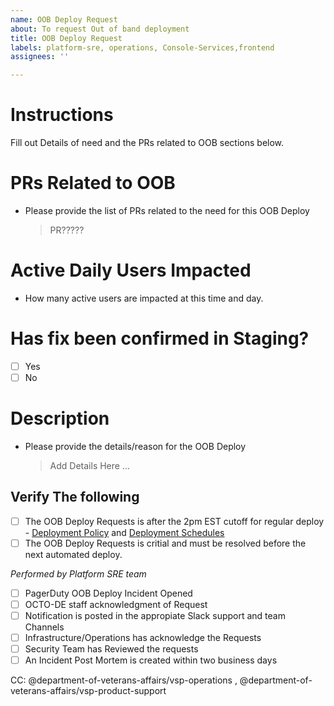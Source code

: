 ```yaml
---
name: OOB Deploy Request
about: To request Out of band deployment 
title: OOB Deploy Request
labels: platform-sre, operations, Console-Services,frontend
assignees: ''

---
```


# Instructions
Fill out Details of need and the PRs related to OOB sections below.

# PRs Related to OOB
- Please provide the list of PRs related to the need for this OOB Deploy
   > PR?????

# Active Daily Users Impacted
- How many active users are impacted at this time and day.
>  
# Has fix been confirmed in Staging?
- [ ] Yes
- [ ] No

# Description
- Please provide the details/reason for the OOB Deploy
   > Add Details Here ... 
   
## Verify The following
 - [ ] The OOB Deploy Requests is after the 2pm EST cutoff for regular deploy - [Deployment Policy](https://vfs.atlassian.net/wiki/spaces/SUP/pages/1279787009/Deployment+Policies) and [Deployment Schedules](https://depo-platform-documentation.scrollhelp.site/developer-docs/Deployments.1844641889.html)
 - [ ] The OOB Deploy Requests is critial and must be resolved before the next automated deploy.

*Performed by Platform SRE team*
 - [ ] PagerDuty OOB Deploy Incident Opened
 - [ ] OCTO-DE staff acknowledgment of Request
 - [ ] Notification is posted in the appropiate Slack support and team Channels
 - [ ] Infrastructure/Operations has acknowledge the Requests
 - [ ] Security Team has Reviewed the requests
 - [ ] An Incident Post Mortem is created within two business days

 CC: @department-of-veterans-affairs/vsp-operations ,  @department-of-veterans-affairs/vsp-product-support
